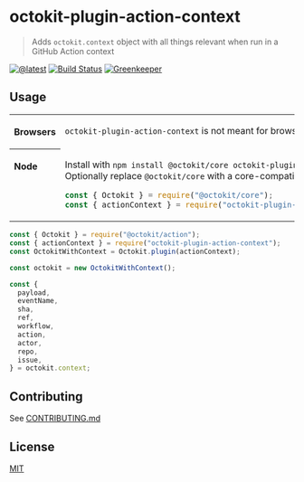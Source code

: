 # octokit-plugin-action-context

> Adds `octokit.context` object with all things relevant when run in a GitHub Action context

[![@latest](https://img.shields.io/npm/v/octokit-plugin-action-context.svg)](https://www.npmjs.com/package/octokit-plugin-action-context)
[![Build Status](https://github.com/gr2m/octokit-plugin-action-context/workflows/Test/badge.svg)](https://github.com/gr2m/octokit-plugin-action-context/actions?workflow=Test)
[![Greenkeeper](https://badges.greenkeeper.io/gr2m/octokit-plugin-action-context.svg)](https://greenkeeper.io/)

## Usage

<table>
<tbody valign=top align=left>
<tr><th>

Browsers

</th><td width=100%>

`octokit-plugin-action-context` is not meant for browser usage.

</td></tr>
<tr><th>

Node

</th><td>

Install with `npm install @octokit/core octokit-plugin-action-context`. Optionally replace `@octokit/core` with a core-compatible module

```js
const { Octokit } = require("@octokit/core");
const { actionContext } = require("octokit-plugin-action-context");
```

</td></tr>
</tbody>
</table>

```js
const { Octokit } = require("@octokit/action");
const { actionContext } = require("octokit-plugin-action-context");
const OctokitWithContext = Octokit.plugin(actionContext);

const octokit = new OctokitWithContext();

const {
  payload,
  eventName,
  sha,
  ref,
  workflow,
  action,
  actor,
  repo,
  issue,
} = octokit.context;
```

## Contributing

See [CONTRIBUTING.md](CONTRIBUTING.md)

## License

[MIT](LICENSE)
